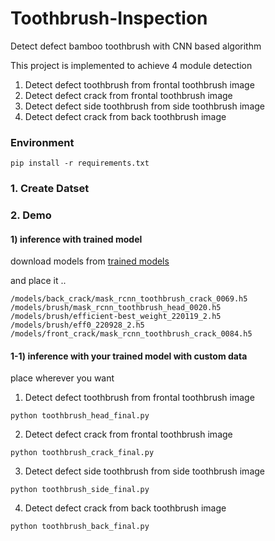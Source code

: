 # Toothbrush-Inspection
Detect defect bamboo toothbrush with CNN based algorithm


This project is implemented to achieve 4 module detection

1. Detect defect toothbrush from frontal toothbrush image
2. Detect defect crack from frontal toothbrush image
3. Detect defect side toothbrush from side toothbrush image
4. Detect defect crack from back toothbrush image


### Environment

~~~
pip install -r requirements.txt
~~~


### 1. Create Datset


### 2. Demo

#### 1) inference with trained model 
download models from [trained models](https://sookmyungackr.sharepoint.com/sites/dr_noah/Shared%20Documents/Forms/AllItems.aspx)

and place it ..

~~~
/models/back_crack/mask_rcnn_toothbrush_crack_0069.h5
/models/brush/mask_rcnn_toothbrush_head_0020.h5
/models/brush/efficient-best_weight_220119_2.h5
/models/brush/eff0_220928_2.h5
/models/front_crack/mask_rcnn_toothbrush_crack_0084.h5
~~~


#### 1-1) inference with your trained model with custom data

place wherever you want

1. Detect defect toothbrush from frontal toothbrush image
~~~
python toothbrush_head_final.py
~~~

2. Detect defect crack from frontal toothbrush image
~~~
python toothbrush_crack_final.py
~~~


3. Detect defect side toothbrush from side toothbrush image
~~~
python toothbrush_side_final.py
~~~

4. Detect defect crack from back toothbrush image
~~~
python toothbrush_back_final.py
~~~
